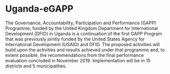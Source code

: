 # Uganda-eGAPP
The Governance, Accountability, Participation and Performance (GAPP) Programme, funded by the United Kingdom Department for International Development (DFID) in Uganda is a continuation of the first GAPP Program that was previously jointly funded by the United States Agency for International Development (USAID) and DFID. The proposed activities will build upon the activities and results achieved under that programme and, to extent possible, the recommendations from the final performance evaluation concluded in November 2019. Implementation will be in 15 districts  and 5 municipalities. 
